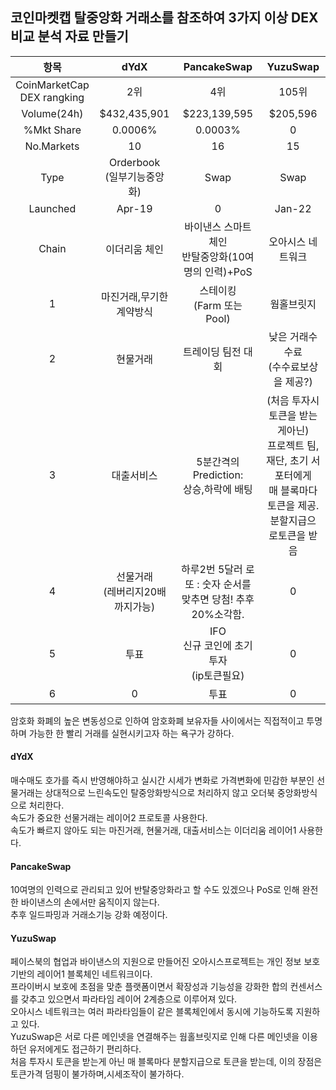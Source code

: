 ## 코인마켓캡 탈중앙화 거래소를 참조하여 3가지 이상 DEX 비교 분석 자료 만들기

|항목|dYdX|PancakeSwap|YuzuSwap|
|:--:|:--:|:--:|:--:|
|CoinMarketCap<br>DEX rangking|2위|4위|105위|
|Volume(24h)|$432,435,901|$223,139,595|$205,596|
|%Mkt Share|0.0006%|0.0003%|0|
|No.Markets|10|16|15|
|Type|Orderbook<br>(일부기능중앙화)|Swap|Swap|
|Launched|Apr-19|0|Jan-22|
|Chain|이더리움 체인|바이낸스 스마트 체인<br>반탈중앙화(10여명의 인력)+PoS|오아시스 네트워크|
|1|마진거래,무기한계약방식|스테이킹<br>(Farm 또는 Pool)|웜홀브릿지|
|2|현물거래|트레이딩 팀전 대회|낮은 거래수수료<br>(수수료보상을 제공?)|
|3|대출서비스|5분간격의 Prediction:<br>상승,하락에 배팅|(처음 투자시 토큰을 받는게아닌)<br>프로젝트 팀, 재단, 초기 서포터에게<br>매 블록마다 토큰을 제공.<br>분할지급으로토큰을 받음|
|4|선물거래<br>(레버리지20배까지가능)|하루2번 5달러 로또 : 숫자 순서를 맞추면 당첨! 추후 20%소각함.|0|
|5|투표|IFO <br>신규 코인에 초기 투자<br>(ip토큰필요)|0|
|6|0|투표|0|

암호화 화폐의 높은 변동성으로 인하여 암호화폐 보유자들 사이에서는 
직접적이고 투명하며 가능한 한 빨리 거래를 실현시키고자 하는 욕구가 강하다.

#### dYdX
매수매도 호가를 즉시 반영해야하고 실시간 시세가 변화로 가격변화에 민감한 부분인 선물거래는 상대적으로 느린속도인 탈중앙화방식으로 처리하지 않고 오더북 중앙화방식으로 처리한다.<br>
속도가 중요한 선물거래는 레이어2 프로토콜 사용한다.<br>
속도가 빠르지 않아도 되는 마진거래, 현물거래, 대출서비스는 이더리움 레이어1 사용한다.

#### PancakeSwap
10여명의 인력으로 관리되고 있어 반탈중앙화라고 할 수도 있겠으나 PoS로 인해 완전한 바이낸스의 손에서만 움직이지 않는다.<br>
추후 일드파밍과 거래소기능 강화 예정이다.

#### YuzuSwap
페이스북의 협업과 바이낸스의 지원으로 만들어진 오아시스프로젝트는 개인 정보 보호 기반의 레이어1 블록체인 네트워크이다.<br>
프라이버시 보호에 초점을 맞춘 플랫폼이면서 확장성과 기능성을 강화한 합의 컨센서스를 갖추고 있으면서 파라타임 레이어 2계층으로 이루어져 있다.<br>
오아시스 네트워크는 여러 파라타임들이 같은 블록체인에서 동시에 기능하도록 지원하고 있다.<br>
YuzuSwap은 서로 다른 메인넷을 연결해주는 웜홀브릿지로 인해 다른 메인넷을 이용하던 유저에게도 접근하기 편리하다.<br>
처음 투자시 토큰을 받는게 아닌 매 블록마다 분할지급으로 토큰을 받는데, 이의 장점은 토큰가격 덤핑이 불가하며,시세조작이 불가하다.<br>

